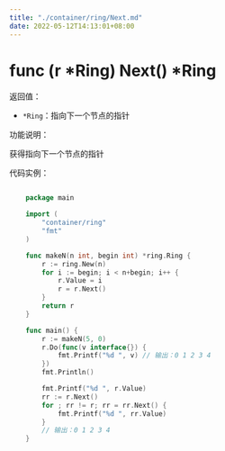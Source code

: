```yaml
---
title: "./container/ring/Next.md"
date: 2022-05-12T14:13:01+08:00
---
```

# func (r *Ring) Next() *Ring

返回值：

- `*Ring`：指向下一个节点的指针

功能说明：

获得指向下一个节点的指针

代码实例：

```go

	package main

	import (
		"container/ring"
		"fmt"
	)

	func makeN(n int, begin int) *ring.Ring {
		r := ring.New(n)
		for i := begin; i < n+begin; i++ {
			r.Value = i
			r = r.Next()
		}
		return r
	}

	func main() {
		r := makeN(5, 0)
		r.Do(func(v interface{}) {
			fmt.Printf("%d ", v) // 输出：0 1 2 3 4 
		})
		fmt.Println()

		fmt.Printf("%d ", r.Value)
		rr := r.Next()
		for ; rr != r; rr = rr.Next() {
			fmt.Printf("%d ", rr.Value)
		}
		// 输出：0 1 2 3 4 
	}

```
